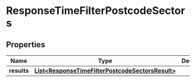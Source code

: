 

# ResponseTimeFilterPostcodeSectors


## Properties

Name | Type | Description | Notes
------------ | ------------- | ------------- | -------------
**results** | [**List&lt;ResponseTimeFilterPostcodeSectorsResult&gt;**](ResponseTimeFilterPostcodeSectorsResult.md) |  | 



